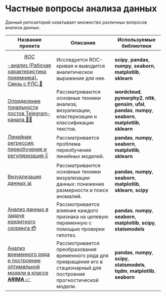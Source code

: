 # Частные вопросы анализа данных

Данный репозиторий охватывает множество различных вопросов анализа данных.

| Название проекта | Описание | Используемые библиотеки|
| ------ | ------ | ------ |
|[$$ROC$$-анализ (Рабочая характеристика приемника). Связь с РЛС.📡](https://github.com/voropaevv/specific_questions_of_DA/tree/master/ROC_analysis)| Исследуется ROC-кривая и выводится аналитическое выражение для нее. |__scipy__, __pandas__, __numpy__, __seaborn__, __matplotlib__, __sklearn__|
|[Определение тональности постов Telegram-канала 🔡🔢](https://github.com/voropaevv/specific_questions_of_DA/tree/master/telegram_channels_sentiment_extraction)| Рассматриваются основные техники анализа, визуализации, кластеризации и классификации текстов. | __wordcloud__, __pymorphy2__, __nltk__, __gensim__, __ufal__, __pandas__, __numpy__, __seaborn__, __matplotlib__, __sklearn__ |
| [Линейная регрессия: переобучение и регуляризация 🎚](https://github.com/voropaevv/specific_questions_of_DA/tree/master/overfitting_linear_models) | Рассматривается проблема переобучения линейных моделей. | __pandas__, __numpy__, __seaborn__, __matplotlib__, __sklearn__ |
| [Визуализация данных 📊](https://github.com/voropaevv/specific_questions_of_DA/tree/master/data_visualization) | Рассматриваются основные техники визуализации данных: понижение размерности и поиск аномалий. |__pandas__, __numpy__, __seaborn__, __matplotlib__, __sklearn__, __scipy__|
| [Анализ данных в задаче кредитного скоринга 💳](https://github.com/voropaevv/specific_questions_of_DA/tree/master/credit_scoring) | Рассмотривается влияние каждого признака на целевую переменную с помощью проверки гипотез. |__pandas__, __numpy__, __seaborn__, __matplotlib__, __scipy__, __statsmodels__|
| [Анализ временного ряда и построение оптимальной модели в классе __ARIMA__ 📈](https://github.com/voropaevv/specific_questions_of_DA/tree/master/salary_forecasting) | Рассмотривается преобразования временного ряда для превращения его в стационарный для построения прогностической модели. |__pandas__, __numpy__, __scipy__, __statsmodels__, __tqdm__, __matplotlib__, __seaborn__|

